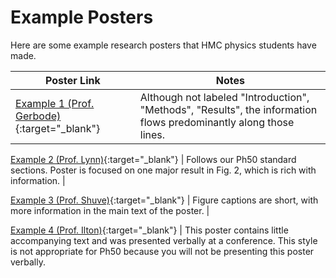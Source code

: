 # Example Posters

Here are some example research posters that HMC physics students have made.

| Poster Link | Notes
-------------| ------------
[Example 1 (Prof. Gerbode)](posters/Gerbode.pdf){:target="_blank"} | Although not labeled "Introduction", "Methods", "Results", the information flows predominantly along those lines. |

[Example 2 (Prof. Lynn)](posters/Lynn.png){:target="_blank"} | Follows our Ph50 standard sections. Poster is focused on one major result in Fig. 2, which is rich with information. |

[Example 3 (Prof. Shuve)](posters/Shuve.pdf){:target="_blank"} | Figure captions are short, with more information in the main text of the poster. |

[Example 4 (Prof. Ilton)](posters/Ilton.pdf){:target="_blank"} | This poster contains little accompanying text and was presented verbally at a conference. This style is not appropriate for Ph50 because you will not be presenting this poster verbally.



